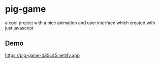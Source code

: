 # pig-game
a cool project with a nice animation and user interface which created with just javascript
## Demo
https://pig-game-435c45.netlify.app
